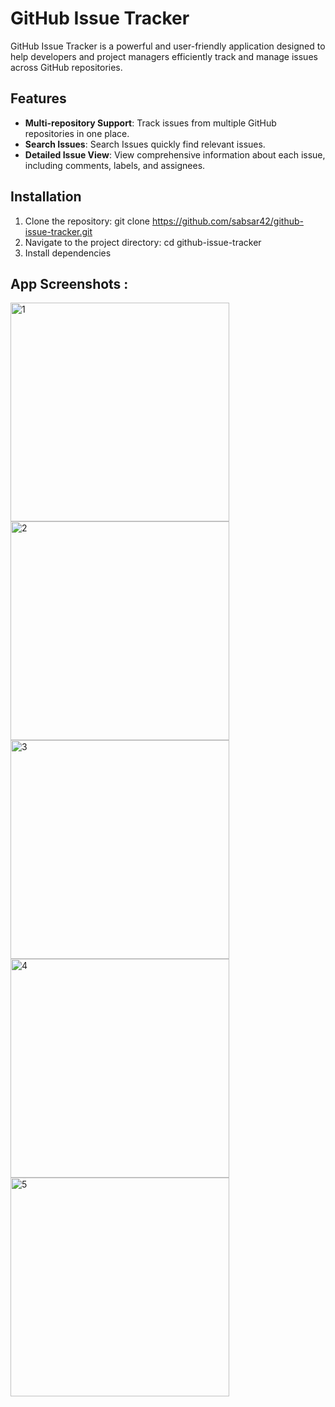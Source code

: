 # GitHub Issue Tracker

GitHub Issue Tracker is a powerful and user-friendly application designed to help developers and project managers efficiently track and manage issues across GitHub repositories.

## Features

- **Multi-repository Support**: Track issues from multiple GitHub repositories in one place.
- **Search Issues**: Search Issues quickly find relevant issues.
- **Detailed Issue View**: View comprehensive information about each issue, including comments, labels, and assignees.

## Installation

1. Clone the repository: git clone https://github.com/sabsar42/github-issue-tracker.git
2. Navigate to the project directory: cd github-issue-tracker
3. Install dependencies

## App Screenshots :

<img src="https://github.com/user-attachments/assets/3454ab4f-af4a-49f2-b37f-132c4b122ae1" alt="1" width="350"/>
<img src="https://github.com/user-attachments/assets/2d39dba1-ba82-4b08-a238-87c0ccc12403" alt="2" width="350"/>
<img src="https://github.com/user-attachments/assets/37f8004f-c3cd-4975-9cea-47c68aa454ff" alt="3" width="350"/>
<img src="https://github.com/user-attachments/assets/f1dc3891-6040-49b2-b01c-47b969bf00db" alt="4" width="350"/>
<img src="https://github.com/user-attachments/assets/10cf20e2-faa4-43f4-9014-03d9fe235569" alt="5" width="350"/>


